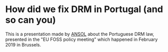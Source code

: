 # How did we fix DRM in Portugal (and so can you)

This is a presentation made by [ANSOL](https://ANSOL.org) about the Portuguese DRM law, presented in the "EU FOSS policy meeting" which happened in February 2019 in Brussels.
